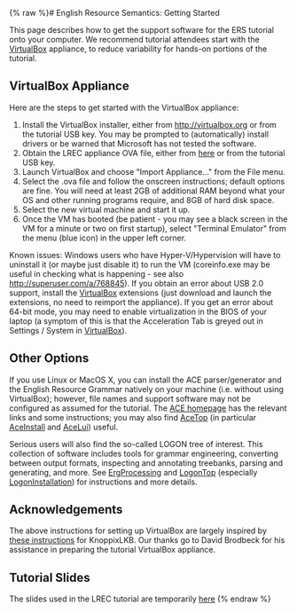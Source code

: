 {% raw %}# English Resource Semantics: Getting Started

This page describes how to get the support software for the ERS tutorial
onto your computer. We recommend tutorial attendees start with the
[VirtualBox](/VirtualBox) appliance, to reduce variability for hands-on
portions of the tutorial.

## VirtualBox Appliance

Here are the steps to get started with the VirtualBox appliance:

1. Install the VirtualBox installer, either from
<http://virtualbox.org> or from the tutorial USB key. You may be
prompted to (automatically) install drivers or be warned that
Microsoft has not tested the software.
2. Obtain the LREC appliance OVA file, either from
[here](http://uakari.ling.washington.edu/knoppixlkb/lrec/old/LREC_Appliance_Test_Build.ova)
or from the tutorial USB key.
3. Launch VirtualBox and choose "Import Appliance..." from the File
menu.
4. Select the .ova file and follow the onscreen instructions; default
options are fine. You will need at least 2GB of additional RAM
beyond what your OS and other running programs require, and 8GB of
hard disk space.
5. Select the new virtual machine and start it up.
6. Once the VM has booted (be patient - you may see a black screen in
the VM for a minute or two on first startup), select "Terminal
Emulator" from the menu (blue icon) in the upper left corner.

Known issues: Windows users who have Hyper-V/Hypervision will have to
uninstall it (or maybe just disable it) to run the VM (coreinfo.exe may
be useful in checking what is happening - see also
<http://superuser.com/a/768845>). If you obtain an error about USB 2.0
support, install the [VirtualBox](/VirtualBox) extensions (just download
and launch the extensions, no need to reimport the appliance). If you
get an error about 64-bit mode, you may need to enable virtualization in
the BIOS of your laptop (a symptom of this is that the Acceleration Tab
is greyed out in Settings / System in [VirtualBox](/VirtualBox)).

## Other Options

If you use Linux or MacOS X, you can install the ACE parser/generator
and the English Resource Grammar natively on your machine (i.e. without
using VirtualBox); however, file names and support software may not be
configured as assumed for the tutorial. The [ACE
homepage](http://sweaglesw.org/linguistics/ace/) has the relevant links
and some instructions; you may also find [AceTop](https://blog.inductorsoftware.com/docsproto/tools/AceTop) (in particular
[AceInstall](https://blog.inductorsoftware.com/docsproto/tools/AceInstall) and [AceLui](https://blog.inductorsoftware.com/docsproto/tools/AceLui)) useful.

Serious users will also find the so-called LOGON tree of interest. This
collection of software includes tools for grammar engineering,
converting between output formats, inspecting and annotating treebanks,
parsing and generating, and more. See [ErgProcessing](https://blog.inductorsoftware.com/docsproto/erg/ErgProcessing) and
[LogonTop](https://blog.inductorsoftware.com/docsproto/tools/LogonTop) (especially [LogonInstallation](https://blog.inductorsoftware.com/docsproto/tools/LogonInstallation))
for instructions and more details.

## Acknowledgements

The above instructions for setting up VirtualBox are largely inspired by
[these
instructions](http://depts.washington.edu/uwcl/twiki/bin/view.cgi/Main/KnoppixLKBVboxApp)
for KnoppixLKB. Our thanks go to David Brodbeck for his assistance in
preparing the tutorial VirtualBox appliance.

## Tutorial Slides

The slides used in the LREC tutorial are temporarily
[here](http://www.cl.cam.ac.uk/~aac10/papers/ERS-slides.pdf)
<update date omitted for speed>{% endraw %}